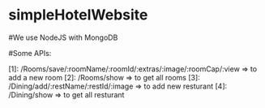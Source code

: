 # simpleHotelWebsite

#We use NodeJS with MongoDB

#Some APIs:

[1]:  /Rooms/save/:roomName/:roomId/:extras/:image/:roomCap/:view      => to add a new room
[2]:  /Rooms/show                                                      => to get all rooms
[3]:  /Dining/add/:restName/:restId/:image                             => to add new resturant
[4]:  /Dining/show                                                     => to get all resturant
